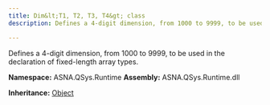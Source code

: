 ```yaml
---
title: Dim&lt;T1, T2, T3, T4&gt; class
description: Defines a 4-digit dimension, from 1000 to 9999, to be used in the declaration of fixed-length array types.

---
```


Defines a 4-digit dimension, from 1000 to 9999, to be used in the declaration of fixed-length array types.

**Namespace:** ASNA.QSys.Runtime
**Assembly:** ASNA.QSys.Runtime.dll

**Inheritance:** [Object](https://docs.microsoft.com/en-us/dotnet/api/system.object)
<br>
<br>
